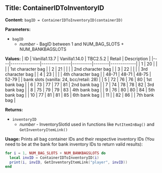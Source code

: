 ## Title: ContainerIDToInventoryID

**Content:**
`bagID = ContainerIDToInventoryID(containerID)`

**Parameters:**
- `bagID`
  - *number* - BagID between 1 and NUM_BAG_SLOTS + NUM_BANKBAGSLOTS

**Values:**
| ID | Vanilla1.13.7 | Vanilla1.14.0 | TBC2.5.2 | Retail | Description |
|----|---------------|---------------|----------|--------|-------------|
| 1  | 20            |               |          |        | 1st character bag |
| 2  | 21            |               |          |        | 2nd character bag |
| 3  | 22            |               |          |        | 3rd character bag |
| 4  | 23            |               |          |        | 4th character bag |
| 48-71 | 48-71      | 48-75         | 52-79    |        | bank slots (vanilla: 24, bcc/retail: 28) |
| 5  | 72            | 76            | 76       | 80     | 1st bank bag |
| 6  | 73            | 77            | 77       | 81     | 2nd bank bag |
| 7  | 74            | 78            | 78       | 82     | 3rd bank bag |
| 8  | 75            | 79            | 79       | 83     | 4th bank bag |
| 9  | 76            | 80            | 80       | 84     | 5th bank bag |
| 10 | 77            | 81            | 81       | 85     | 6th bank bag |
| 11 |               | 82            | 86       |        | 7th bank bag |

**Returns:**
- `inventoryID`
  - *number* - InventorySlotId used in functions like `PutItemInBag()` and `GetInventoryItemLink()`

**Usage:**
Prints all bag container IDs and their respective inventory IDs (You need to be at the bank for bank inventory IDs to return valid results):
```lua
for i = 1, NUM_BAG_SLOTS + NUM_BANKBAGSLOTS do
  local invID = ContainerIDToInventoryID(i)
  print(i, invID, GetInventoryItemLink("player", invID))
end
```